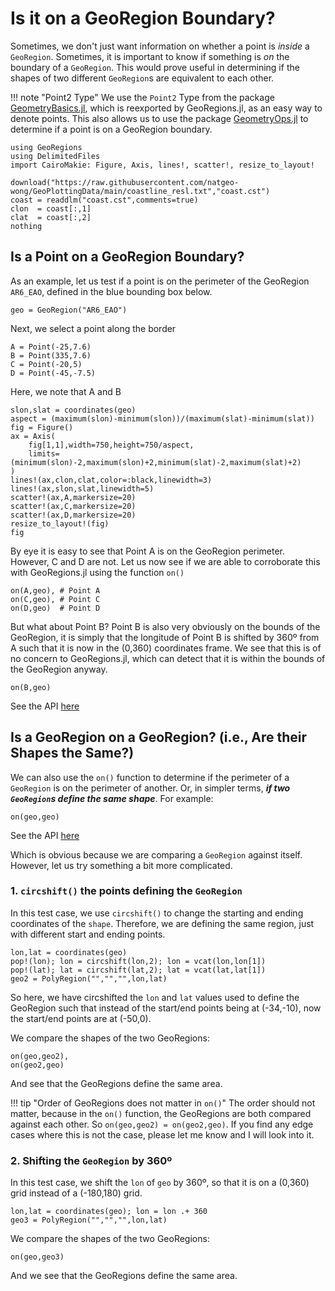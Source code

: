 # Is it on a GeoRegion Boundary?

Sometimes, we don't just want information on whether a point is _inside_ a `GeoRegion`. Sometimes, it is important to know if something is _on_ the boundary of a `GeoRegion`. This would prove useful in determining if the shapes of two different `GeoRegion`s are equivalent to each other.

!!! note "Point2 Type"
    We use the `Point2` Type from the package [GeometryBasics.jl](https://github.com/JuliaGeometry/GeometryBasics.jl), which is reexported by GeoRegions.jl, as an easy way to denote points.  This also allows us to use the package [GeometryOps.jl](https://github.com/JuliaGeo/GeometryOps.jl) to determine if a point is on a GeoRegion boundary.

```@example ison
using GeoRegions
using DelimitedFiles
import CairoMakie: Figure, Axis, lines!, scatter!, resize_to_layout!

download("https://raw.githubusercontent.com/natgeo-wong/GeoPlottingData/main/coastline_resl.txt","coast.cst")
coast = readdlm("coast.cst",comments=true)
clon  = coast[:,1]
clat  = coast[:,2]
nothing
```

## Is a Point on a GeoRegion Boundary?

As an example, let us test if a point is on the perimeter of the GeoRegion `AR6_EAO`, defined in the blue bounding box below.

```@example ison
geo = GeoRegion("AR6_EAO")
```

Next, we select a point along the border
```@example ison
A = Point(-25,7.6)
B = Point(335,7.6)
C = Point(-20,5)
D = Point(-45,-7.5)
```

Here, we note that A and B 

```@example ison
slon,slat = coordinates(geo)
aspect = (maximum(slon)-minimum(slon))/(maximum(slat)-minimum(slat))
fig = Figure()
ax = Axis(
    fig[1,1],width=750,height=750/aspect,
    limits=(minimum(slon)-2,maximum(slon)+2,minimum(slat)-2,maximum(slat)+2)
)
lines!(ax,clon,clat,color=:black,linewidth=3)
lines!(ax,slon,slat,linewidth=5)
scatter!(ax,A,markersize=20)
scatter!(ax,C,markersize=20)
scatter!(ax,D,markersize=20)
resize_to_layout!(fig)
fig
```

By eye it is easy to see that Point A is on the GeoRegion perimeter.  However, C and D are not.  Let us now see if we are able to corroborate this with GeoRegions.jl using the function `on()`

```@example ison
on(A,geo), # Point A
on(C,geo), # Point C
on(D,geo)  # Point D
```

But what about Point B?  Point B is also very obviously on the bounds of the GeoRegion, it is simply that the longitude of Point B is shifted by 360º from A such that it is now in the (0,360) coordinates frame.  We see that this is of no concern to GeoRegions.jl, which can detect that it is within the bounds of the GeoRegion anyway.

```@example ison
on(B,geo)
```

See the API [here](/api/isinonequal#GeoRegions.on-Tuple{Point2{%3C:Real},%20GeoRegion})

## Is a GeoRegion on a GeoRegion? (i.e., Are their Shapes the Same?)

We can also use the `on()` function to determine if the perimeter of a `GeoRegion` is on the perimeter of another. Or, in simpler terms, **_if two `GeoRegion`s define the same shape_**. For example:

```@example ison
on(geo,geo)
```

See the API [here](/api/isinonequal#GeoRegions.on-Tuple{GeoRegion,%20GeoRegion})

Which is obvious because we are comparing a `GeoRegion` against itself. However, let us try something a bit more complicated.

### 1. `circshift()` the points defining the `GeoRegion`

In this test case, we use `circshift()` to change the starting and ending coordinates of the `shape`. Therefore, we are defining the same region, just with different start and ending points.

```@example ison
lon,lat = coordinates(geo)
pop!(lon); lon = circshift(lon,2); lon = vcat(lon,lon[1])
pop!(lat); lat = circshift(lat,2); lat = vcat(lat,lat[1])
geo2 = PolyRegion("","","",lon,lat)
```

So here, we have circshifted the `lon` and `lat` values used to define the GeoRegion such that instead of the start/end points being at (-34,-10), now the start/end points are at (-50,0).

We compare the shapes of the two GeoRegions:
```@example ison
on(geo,geo2),
on(geo2,geo)
```

And see that the GeoRegions define the same area.

!!! tip "Order of GeoRegions does not matter in `on()`"
    The order should not matter, because in the `on()` function, the GeoRegions are both compared against each other. So `on(geo,geo2) = on(geo2,geo)`. If you find any edge cases where this is not the case, please let me know and I will look into it.

### 2. Shifting the `GeoRegion` by 360º

In this test case, we shift the `lon` of `geo` by 360º, so that it is on a (0,360) grid instead of a (-180,180) grid.

```@example ison
lon,lat = coordinates(geo); lon = lon .+ 360
geo3 = PolyRegion("","","",lon,lat)
```

We compare the shapes of the two GeoRegions:
```@example ison
on(geo,geo3)
```

And we see that the GeoRegions define the same area.